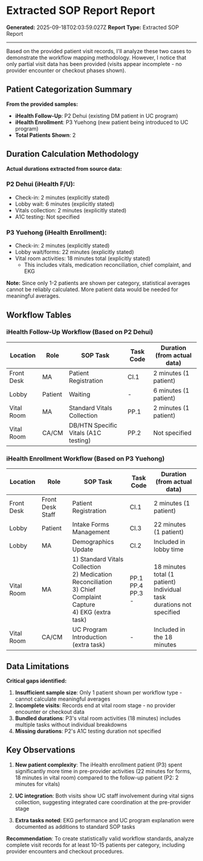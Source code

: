 # Extracted SOP Report Report

**Generated:** 2025-09-18T02:03:59.027Z
**Report Type:** Extracted SOP Report

---

Based on the provided patient visit records, I'll analyze these two cases to demonstrate the workflow mapping methodology. However, I notice that only partial visit data has been provided (visits appear incomplete - no provider encounter or checkout phases shown).

## Patient Categorization Summary

**From the provided samples:**
- **iHealth Follow-Up**: P2 Dehui (existing DM patient in UC program)
- **iHealth Enrollment**: P3 Yuehong (new patient being introduced to UC program)
- **Total Patients Shown**: 2

## Duration Calculation Methodology

**Actual durations extracted from source data:**

### P2 Dehui (iHealth F/U):
- Check-in: 2 minutes (explicitly stated)
- Lobby wait: 6 minutes (explicitly stated)
- Vitals collection: 2 minutes (explicitly stated)
- A1C testing: Not specified

### P3 Yuehong (iHealth Enrollment):
- Check-in: 2 minutes (explicitly stated)
- Lobby wait/forms: 22 minutes (explicitly stated)
- Vital room activities: 18 minutes total (explicitly stated)
  - This includes vitals, medication reconciliation, chief complaint, and EKG

**Note:** Since only 1-2 patients are shown per category, statistical averages cannot be reliably calculated. More patient data would be needed for meaningful averages.

## Workflow Tables

### iHealth Follow-Up Workflow (Based on P2 Dehui)

| Location | Role | SOP Task | Task Code | Duration (from actual data) |
|----------|------|----------|-----------|----------------------------|
| Front Desk | MA | Patient Registration | CI.1 | 2 minutes (1 patient) |
| Lobby | Patient | Waiting | - | 6 minutes (1 patient) |
| Vital Room | MA | Standard Vitals Collection | PP.1 | 2 minutes (1 patient) |
| Vital Room | CA/CM | DB/HTN Specific Vitals (A1C testing) | PP.2 | Not specified |

### iHealth Enrollment Workflow (Based on P3 Yuehong)

| Location | Role | SOP Task | Task Code | Duration (from actual data) |
|----------|------|----------|-----------|----------------------------|
| Front Desk | Front Desk Staff | Patient Registration | CI.1 | 2 minutes (1 patient) |
| Lobby | Patient | Intake Forms Management | CI.3 | 22 minutes (1 patient) |
| Lobby | MA | Demographics Update | CI.2 | Included in lobby time |
| Vital Room | MA | 1) Standard Vitals Collection<br>2) Medication Reconciliation<br>3) Chief Complaint Capture<br>4) EKG (extra task) | PP.1<br>PP.4<br>PP.3<br>- | 18 minutes total (1 patient)<br>Individual task durations not specified |
| Vital Room | CA/CM | UC Program Introduction (extra task) | - | Included in the 18 minutes |

## Data Limitations

**Critical gaps identified:**
1. **Insufficient sample size**: Only 1 patient shown per workflow type - cannot calculate meaningful averages
2. **Incomplete visits**: Records end at vital room stage - no provider encounter or checkout data
3. **Bundled durations**: P3's vital room activities (18 minutes) includes multiple tasks without individual breakdowns
4. **Missing durations**: P2's A1C testing duration not specified

## Key Observations

1. **New patient complexity**: The iHealth enrollment patient (P3) spent significantly more time in pre-provider activities (22 minutes for forms, 18 minutes in vital room) compared to the follow-up patient (P2: 2 minutes for vitals)

2. **UC integration**: Both visits show UC staff involvement during vital signs collection, suggesting integrated care coordination at the pre-provider stage

3. **Extra tasks noted**: EKG performance and UC program explanation were documented as additions to standard SOP tasks

**Recommendation**: To create statistically valid workflow standards, analyze complete visit records for at least 10-15 patients per category, including provider encounters and checkout procedures.